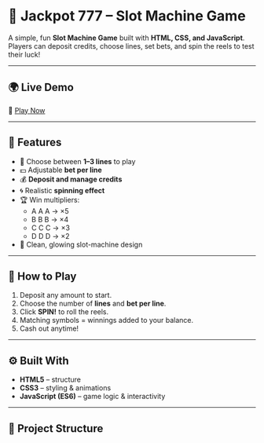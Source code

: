 # 🎰 Jackpot 777 – Slot Machine Game

A simple, fun **Slot Machine Game** built with **HTML, CSS, and JavaScript**.  
Players can deposit credits, choose lines, set bets, and spin the reels to test their luck!

---

## 🌍 Live Demo
🔗 [Play Now]( https://bernard-24.github.io/slot-machine/)  

---

## 🧩 Features
- 🎯 Choose between **1–3 lines** to play  
- 💵 Adjustable **bet per line**  
- 💰 **Deposit and manage credits**  
- 🌀 Realistic **spinning effect**  
- 🏆 Win multipliers:
  - A A A → ×5  
  - B B B → ×4  
  - C C C → ×3  
  - D D D → ×2  
- 🎨 Clean, glowing slot-machine design

---

## 🧠 How to Play
1. Deposit any amount to start.  
2. Choose the number of **lines** and **bet per line**.  
3. Click **SPIN!** to roll the reels.  
4. Matching symbols = winnings added to your balance.  
5. Cash out anytime!

---

## ⚙️ Built With
- **HTML5** – structure  
- **CSS3** – styling & animations  
- **JavaScript (ES6)** – game logic & interactivity  

---

## 📁 Project Structure
